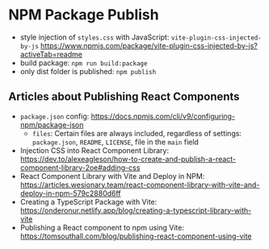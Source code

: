 # NPM Package Publish

- style injection of `styles.css` with JavaScript: `vite-plugin-css-injected-by-js` <https://www.npmjs.com/package/vite-plugin-css-injected-by-js?activeTab=readme>
- build package: `npm run build:package`
- only dist folder is published: `npm publish`

## Articles about Publishing React Components

- `package.json` config: <https://docs.npmjs.com/cli/v9/configuring-npm/package-json>
  - `files`: Certain files are always included, regardless of settings: `package.json`, `README`, `LICENSE`, file in the `main` field
- Injection CSS into React Component Library: <https://dev.to/alexeagleson/how-to-create-and-publish-a-react-component-library-2oe#adding-css>
- React Component Library with Vite and Deploy in NPM: <https://articles.wesionary.team/react-component-library-with-vite-and-deploy-in-npm-579c2880d6ff>
- Creating a TypeScript Package with Vite: <https://onderonur.netlify.app/blog/creating-a-typescript-library-with-vite>
- Publishing a React component to npm using Vite: <https://tomsouthall.com/blog/publishing-react-component-using-vite>
